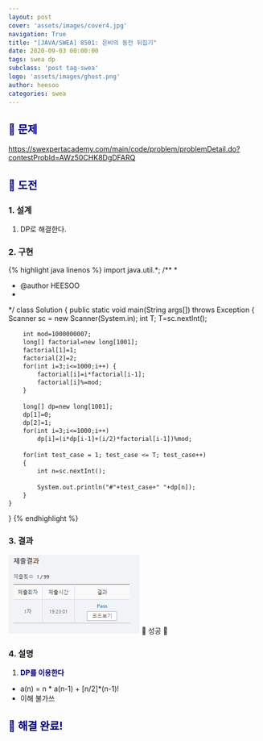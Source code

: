 ```yaml
---
layout: post
cover: 'assets/images/cover4.jpg'
navigation: True
title: "[JAVA/SWEA] 8501: 은비의 동전 뒤집기"
date: 2020-09-03 00:00:00
tags: swea dp
subclass: 'post tag-swea'
logo: 'assets/images/ghost.png'
author: heesoo
categories: swea
---
```

## <span style="color:navy">👀 문제</span>
<https://swexpertacademy.com/main/code/problem/problemDetail.do?contestProbId=AWz50CHK8DgDFARQ>

## <span style="color:navy">👊 도전</span>

### 1. 설계
1. DP로 해결한다.

### 2. 구현 
{% highlight java linenos %}
import java.util.*;
/**
 *
 * @author HEESOO
 *
 */
class Solution
{
	public static void main(String args[]) throws Exception
	{
		Scanner sc = new Scanner(System.in);
		int T;
		T=sc.nextInt();

		int mod=1000000007;
		long[] factorial=new long[1001];
		factorial[1]=1;
		factorial[2]=2;
		for(int i=3;i<=1000;i++) {
			factorial[i]=i*factorial[i-1];
			factorial[i]%=mod;
		}			
		
		long[] dp=new long[1001];
		dp[1]=0;
		dp[2]=1;
		for(int i=3;i<=1000;i++) 
			dp[i]=(i*dp[i-1]+(i/2)*factorial[i-1])%mod;
		
		for(int test_case = 1; test_case <= T; test_case++)
		{
			int n=sc.nextInt();
		
			System.out.println("#"+test_case+" "+dp[n]);
		}
	}
}
{% endhighlight %}

### 3. 결과
![실행결과](./assets/images/200903_4.PNG)
🤟 성공 🤟

### 4. 설명
1. **<span style="color:navy">DP를 이용한다</span>**
- a(n) = n * a(n-1) + [n/2]*(n-1)!
- 이해 불가쓰
  
## <span style="color:navy">👏 해결 완료!</span>

